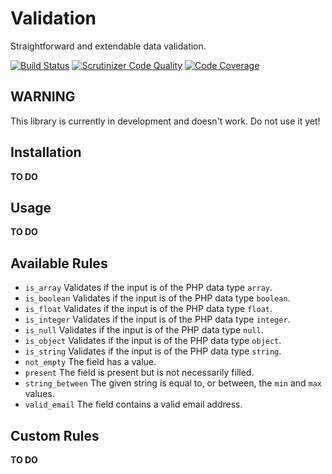 # Validation
Straightforward and extendable data validation.

[![Build Status](https://travis-ci.org/byrobots/validation.svg?branch=master)](https://travis-ci.org/byrobots/validation)
[![Scrutinizer Code Quality](https://scrutinizer-ci.com/g/byrobots/validation/badges/quality-score.png?b=master)](https://scrutinizer-ci.com/g/byrobots/validation/?branch=master)
[![Code Coverage](https://scrutinizer-ci.com/g/byrobots/validation/badges/coverage.png?b=master)](https://scrutinizer-ci.com/g/byrobots/validation/?branch=master)

## WARNING
This library is currently in development and doesn't work. Do not use it yet!

## Installation
**TO DO**

## Usage
**TO DO**

## Available Rules
- `is_array` Validates if the input is of the PHP data type `array`.
- `is_boolean` Validates if the input is of the PHP data type `boolean`.
- `is_float` Validates if the input is of the PHP data type `float`.
- `is_integer` Validates if the input is of the PHP data type `integer`.
- `is_null` Validates if the input is of the PHP data type `null`.
- `is_object` Validates if the input is of the PHP data type `object`.
- `is_string` Validates if the input is of the PHP data type `string`.
- `not_empty` The field has a value.
- `present` The field is present but is not necessarily filled.
- `string_between` The given string is equal to, or between, the `min` and `max` values.
- `valid_email` The field contains a valid email address.

## Custom Rules
**TO DO**
